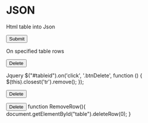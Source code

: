 # JSON
Html table into Json


 <input onclick="fun()" 
                               type="submit" value="Submit" />


On specified table rows



<button class="btnDelete">Delete</button>

Jquery
 $("#tableid").on('click', '.btnDelete', function () {
    $(this).closest('tr').remove();
});



<input type="button" value="Delete" class="delete" onclick="delete_row()">





 <button onclick="RemoveRow()">Delete</button>
  function RemoveRow(){
        document.getElementById("table").deleteRow(0);
    }
